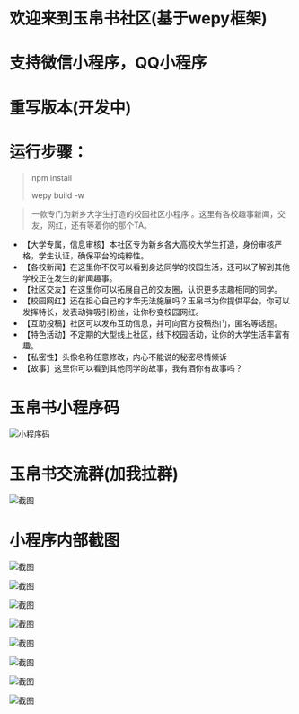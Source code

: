 # 欢迎来到玉帛书社区(基于wepy框架)

# 支持微信小程序，QQ小程序

# 重写版本(开发中)

[1]: <https://github.com/liubin1592/community> "https://github.com/liubin1592/community"

# 运行步骤：
> npm install
>
> wepy build -w

> 一款专门为新乡大学生打造的校园社区小程序 。这里有各校趣事新闻，交友，网红，还有等着你的那个TA​。

+ 【大学专属，信息审核】本社区专为新乡各大高校大学生打造，身份审核严格，学生认证，确保平台的纯粹性。
+ 【各校新闻】在这里你不仅可以看到身边同学的校园生活，还可以了解到其他学校正在发生的新闻趣事。
+ 【社区交友】在这里你可以拓展自己的交友圈，认识更多志趣相同的同学。
+ 【校园网红】还在担心自己的才华无法施展吗？玉帛书为你提供平台，你可以发挥特长，发表动弹吸引粉丝，让你秒变校园网红。
+ 【互助投稿】社区可以发布互助信息，并可向官方投稿热门，匿名等话题。
+ 【特色活动】不定期的大型线上社区，线下校园活动，让你的大学生活丰富有趣。
+ 【私密性】头像名称任意修改，内心不能说的秘密尽情倾诉
+ 【故事】这里你可以看到其他同学的故事，我有酒你有故事吗？

# 玉帛书小程序码

![小程序码](https://www.wutuobangxinyougou.com/public/images/qr.jpg)

# 玉帛书交流群(加我拉群)

![截图](https://www.wutuobangxinyougou.com/public/images/user.png)

# 小程序内部截图

![截图](https://www.wutuobangxinyougou.com/public/images/screenshot/1.jpg)

![截图](https://www.wutuobangxinyougou.com/public/images/screenshot/2.jpg)

![截图](https://www.wutuobangxinyougou.com/public/images/screenshot/3.jpg)

![截图](https://www.wutuobangxinyougou.com/public/images/screenshot/4.jpg)

![截图](https://www.wutuobangxinyougou.com/public/images/screenshot/5.jpg)

![截图](https://www.wutuobangxinyougou.com/public/images/screenshot/6.jpg)

![截图](https://www.wutuobangxinyougou.com/public/images/screenshot/7.jpg)

![截图](https://www.wutuobangxinyougou.com/public/images/screenshot/8.jpg)